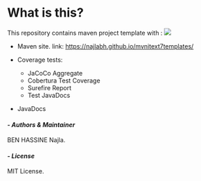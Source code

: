 # What is this?  
This repository contains maven project template with :
[![](https://jitpack.io/v/NajlaBH/mvnitext7templates.svg)](https://jitpack.io/#NajlaBH/mvnitext7templates)


- Maven site.
link: <a href="https://najlabh.github.io/mvnitext7templates/">https://najlabh.github.io/mvnitext7templates/</a>


- Coverage tests:
	* JaCoCo Aggregate
	* Cobertura Test Coverage
	* Surefire Report
	* Test JavaDocs

- JavaDocs


#### _- Authors & Maintainer_

BEN HASSINE Najla.



#### _- License_

MIT License.
